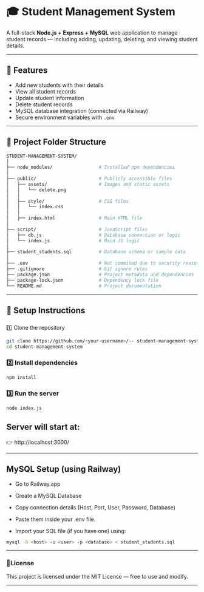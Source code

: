 # 🎓 Student Management System

A full-stack **Node.js + Express + MySQL** web application to manage student records — including adding, updating, deleting, and viewing student details.

---

## 🚀 Features
- Add new students with their details
- View all student records
- Update student information
- Delete student records
- MySQL database integration (connected via Railway)
- Secure environment variables with `.env`

---

## 📁 Project Folder Structure
```bash
STUDENT-MANAGEMENT-SYSTEM/
│
├── node_modules/                 # Installed npm dependencies
│
├── public/                       # Publicly accessible files
│   ├── assets/                   # Images and static assets
│   │   └── delete.png
│   │
│   ├── style/                    # CSS files
│   │   └── index.css
│   │
│   ├── index.html                # Main HTML file
│
├── script/                       # JavaScript files
│   ├── db.js                     # Database connection or logic
│   └── index.js                  # Main JS logic
│
├── student_students.sql          # Database schema or sample data
│
├── .env                          # Not commited due to security reasons
├── .gitignore                    # Git ignore rules
├── package.json                  # Project metadata and dependencies
├── package-lock.json             # Dependency lock file
└── README.md                     # Project documentation

```

---

## 🚀 Setup Instructions

###
1️⃣ Clone the repository
```bash
git clone https://github.com/<your-username>/-- student-management-system.git
cd student-management-system
```

### 2️⃣ Install dependencies
```bash
npm install
```


### 3️⃣ Run the server
```bash
node index.js
```

## Server will start at:
👉 http://localhost:3000/

---

## MySQL Setup (using Railway)

- Go to Railway.app

- Create a MySQL Database

- Copy connection details (Host, Port, User, Password, Database)

- Paste them inside your .env file.

- Import your SQL file (if you have one) using:

```bash
mysql -h <host> -u <user> -p <database> < student_students.sql
```
---

### 🪪License
This project is licensed under the MIT License — free to use and modify.

---




